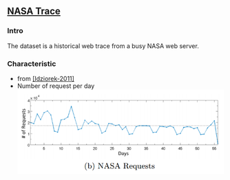 ## [NASA Trace](ftp://ita.ee.lbl.gov/html/contrib/NASA-HTTP.html)


### Intro
The dataset is a historical web trace from a busy NASA web server.

### Characteristic
- from [[Idziorek-2011]](../papers/IdziorekT11_CCSW_Detecting-Fraudulent-Use-of-Cloud-Resources.md)
- Number of request per day
    <div text-align = "center">
        <img src= "../figs/NASA-Request.PNG" width = "600px" />
     </div>

